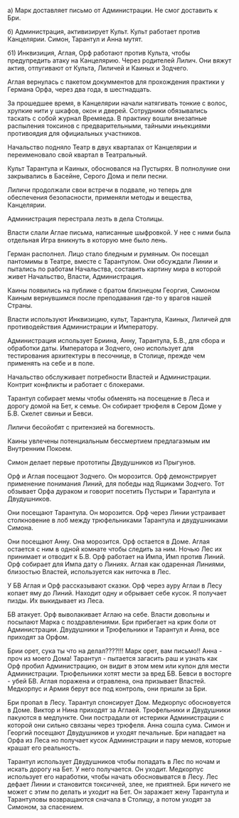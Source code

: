 а) Марк доставляет письмо от Администрации. Не смог доставить к Бри.

б) Администрация, активизирует Культ. Культ работает против Канцелярии. Симон, Тарантул и Анна мутят.

б1) Инквизиция, Аглая, Орф работают против Культа, чтобы предупредить атаку на Канцелярию. Через родителей Лилич. Они вяжут актив, отпугивают от Культа, Лиличей и Каиных и Зодчего.





Аглая вернулась с пакетом докумментов для прохождения практики у Германа Орфа, через два года, в шестнадцать.

За прошедшее время, в Канцелярии начали натягивать тонкие с волос, хрупкие нити у шкафов, окон и дверей. Сотрудники обязывались таскать с собой журнал Времяеда. В практику вошли внезапные распыления токсинов с предварительными, тайными иньекциями противоядия для официальных участников.

Начальство подняло Театр в двух кварталах от Канцелярии и переименовало свой квартал в Театральный.

Культ Тарантула и Каиных, обосновался на Пустырях. В полнолуние они закрывались в Басейне, Серого Дома и пели песни.

Лиличи продолжали свои встречи в подвале, но теперь для обеспечения безопасности, применяли методы и вещества, Канцелярии.

Администрация перестрала лезть в дела Столицы.

Власти слали Аглае письма, написанные шыфровкой. У нее с ними была отдельная Игра вникнуть в которую мне было лень.

Герман располнел. Лицо стало бледным и румяным. Он посещал пантомимы в Театре, вместе с Тарантулом. Они обсуждали Линии и пытались по работам Начальства, составить картину мира в которой живет Начальство, Власти, Администрация.

Каины появились на публике с братом близнецом Георгия, Симоном Каиным вернувшимся после преподавания где-то у врагов нашей Страны.















Власти используют Инквизицию, культ, Тарантула, Каиных, Лиличей для противодействия Администрации и Императору.

Администрация использует Бриина, Анну, Тарантула, Б.В., для сбора и обработки даты. Императора и Зодчего, оно использует для тестирования архитектуры в песочнице, в Столице, прежде чем применять на себе и в поле.

Начальство обслуживает потребности Властей и Администрации. Контрит конфликты и работает с блокерами.

Тарантул собирает мемы чтобы обменять на посещение в Леса и дорогу домой на Бет, к семье. Он собирает трюфеля в Сером Доме у Б.В. Скелет свиньи и Бевси.

Лиличи бесойобят с притензией на богемность.

Каины увлечены потенциальным бессмертием предлагаэмым им Внутренним Покоем.

Симон делает первые прототипы Двудушников из Прыгунов.

Орф и Аглая посещают Зодчего. Он морозится.
Орф демонстрирует применение понимания Линий, для победы над Ящиками Зодчего. Тот обзывает Орфа дураком и говорит посетить Пустыри и Тарантула и Двудушников.

Они посещают Тарантула. Он морозится. Орф через Линии устраивает столкновение в лоб между трюфельниками Тарантула и двудушниками Симона. 

Они посещают Анну. Она морозится.
Орф остается в Доме. Аглая остается с ним в одной комнате чтобы следить за ним.
Ночью Лес их принимает и отводит к Б.В.
Орф работает на Импа, Имп против Линий. Орф собирает для Импа дату о Линиях. Аглая как одаренная Линиями, близостью Властей, используется как ниточка в Лес.

У БВ Аглая и Орф рассказывают сказки. Орф через ауру Аглаи в Лесу копает яму до Линий. Находит одну и обрывает себе кусок. Я получает пизды. Их выкидывает из Леса.

БВ атакует. Орф выволакивает Аглаю на себе. 
Власти довольны и посылают Марка с поздравлениями.
Бри прибегает на крик боли от Администрации.
Двудушники и Трюфельники и Тарантул и Анна, все приходят за Орфом.

Брии орет, сука ты что на делал????!!!
Марк орет, вам письмо!!
Анна - проч из моего Дома!
Тарантул - пытается загасить раш и узнать как Орф пробил Администрацию, он видит в этом мем или купон для мести Администрации.
Трюфельники хотят мести за вред БВ. 
Бевси в восторге - убей БВ.
Аглая поражена и отравлена, она призывает Властей.
Медкорпус и Армия берут все под контроль, они пришли за Бри.

Бри пропал в Лесу. 
Тарантул спонсирует Дом. 
Медкорпус обосновуется в Доме.
Виктор и Нина приходят за Аглаей.
Трюфельники и Двудушники пакуются в медпункте. Они пострадали от истерики Администрации с которой они сильно связаны через трюфеля.
Анна сошла сума.
Симон и Георгий посещают Двудушников и уходят печальные.
Бри нападает на Орфа из Леса но получает кусок Администрации и пару мемов, которые крашат его реальность.

Тарантул использует Двудушников чтобы попадать в Лес по ночам и искать дорогу на Бет. У него получается. Он уходит.
Медкорпус использует его наработки, чтобы начать обосновыватся в Лесу. Лес дефает Линии и становится токсичней, злее, не приятней. Бри ничего не может с этим по делать и уходит на Бет. Он заражает жену Тарантула и Тарантуловы возвращаются сначала в Столицу, а потом уходят за Симоном, за спасением.

